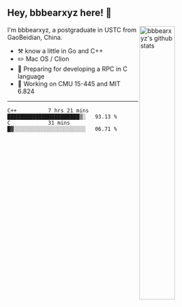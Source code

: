 ## Hey, bbbearxyz here! :wave:

<img align="right" alt="bbbearxyz's github stats" width="40%" src="https://github-readme-stats.vercel.app/api?username=bbbearxyz&show_icons=true">

I'm bbbearxyz, a postgraduate in USTC from GaoBeidian, China.

-   :hammer_and_pick:    know a little in Go and C++
-   :pencil2: Mac OS / Clion
-   :seedling: Preparing for developing a RPC in C language 
-   :thinking: Working on CMU 15-445 and MIT 6.824
---
<!--START_SECTION:waka-->
```text
C++          7 hrs 21 mins   ███████████████████████▒░   93.13 % 
C            31 mins         █▓░░░░░░░░░░░░░░░░░░░░░░░   06.71 % 
```
<!--END_SECTION:waka-->
